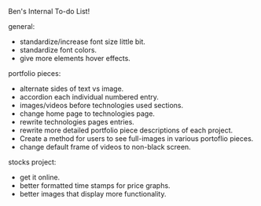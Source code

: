 Ben's Internal To-do List!

general:
 - standardize/increase font size little bit.
 - standardize font colors.
 - give more elements hover effects.

portfolio pieces:
- alternate sides of text vs image.
- accordion each individual numbered entry.
- images/videos before technologies used sections.
- change home page to technologies page.
- rewrite technologies pages entries.
- rewrite more detailed portfolio piece descriptions of each project.
- Create a method for users to see full-images in various portoflio pieces.
- change default frame of videos to non-black screen.

stocks project:
- get it online.
- better formatted time stamps for price graphs. 
- better images that display more functionality.



